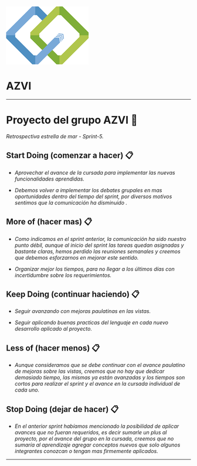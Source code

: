 ![](logoAzvi.png) 
# AZVI
---



# Proyecto del grupo AZVI 🚀

_Retrospectiva estrella de mar - Sprint-5._



## Start Doing (comenzar a hacer) 📋

- _Aprovechar el avance de la cursada para implementar las nuevas funcionalidades aprendidas._

- _Debemos volver a implementar los debates grupales en mas oportunidades dentro del tiempo del sprint, por diversos motivos sentimos que la comunicación ha disminuido ._

  

## More of (hacer mas) 📋

- _Como indicamos en el sprint anterior, la comunicación ha sido nuestro punto débil, aunque al inicio del sprint las tareas quedan asignadas y bastante claras, hemos perdido las reuniones semanales y creemos que debemos esforzarnos en mejorar este sentido._

- _Organizar mejor los tiempos, para no llegar a los últimos días con incertidumbre sobre los requerimientos._

  

## Keep Doing (continuar haciendo) 📋

- _Seguir avanzando con mejoras paulatinas en las vistas._

- _Seguir aplicando buenas practicas del lenguaje en cada nuevo desarrollo aplicado al proyecto._

  


## Less of (hacer menos) 📋

- _Aunque consideramos que se debe continuar con el avance paulatino de mejoras sobre las vistas, creemos que no hay que dedicar demasiado tiempo, las mismas ya están avanzadas y los tiempos son cortos para realizar el sprint y el avance en la cursada individual de cada uno._

  


## Stop Doing (dejar de hacer) 📋

- _En el anterior sprint habíamos mencionado la posibilidad de aplicar avances que no fueran requeridos, es decir sumarle un plus al proyecto, por el avance del grupo en la cursada, creemos que no sumaría al aprendizaje agregar conceptos nuevos que solo algunos integrantes conozcan o tengan mas firmemente aplicados._

---
